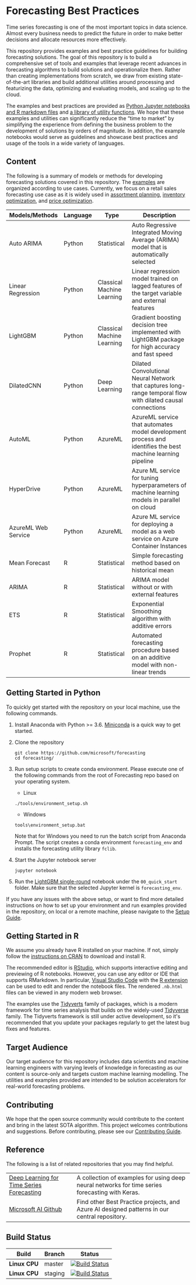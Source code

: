# Forecasting Best Practices 

Time series forecasting is one of the most important topics in data science. Almost every business needs to predict the future in order to make better decisions and allocate resources more effectively.

This repository provides examples and best practice guidelines for building forecasting solutions. The goal of this repository is to build a comprehensive set of tools and examples that leverage recent advances in forecasting algorithms to build solutions and operationalize them. Rather than creating implementations from scratch, we draw from existing state-of-the-art libraries and build additional utilities around processing and featurizing the data, optimizing and evaluating models, and scaling up to the cloud. 

The examples and best practices are provided as [Python Jupyter notebooks and R markdown files](examples) and [a library of utility functions](fclib). We hope that these examples and utilities can significantly reduce the “time to market” by simplifying the experience from defining the business problem to the development of solutions by orders of magnitude. In addition, the example notebooks would serve as guidelines and showcase best practices and usage of the tools in a wide variety of languages.


## Content

The following is a summary of models or methods for developing forecasting solutions covered in this repository. The [examples](examples) are organized according to use cases. Currently, we focus on a retail sales forecasting use case as it is widely used in [assortment planning](https://repository.upenn.edu/cgi/viewcontent.cgi?article=1569&context=edissertations), [inventory optimization](https://en.wikipedia.org/wiki/Inventory_optimization), and [price optimization](https://en.wikipedia.org/wiki/Price_optimization).

| Models/Methods      | Language | Type                       | Description                                                                                                 |
|---------------------|----------|----------------------------|-------------------------------------------------------------------------------------------------------------|
| Auto ARIMA          | Python   | Statistical                | Auto Regressive Integrated Moving Average (ARIMA) model that is automatically selected                      |
| Linear Regression   | Python   | Classical Machine Learning | Linear regression model trained on lagged features of the target variable and external features             |
| LightGBM            | Python   | Classical Machine Learning | Gradient boosting decision tree implemented with LightGBM package for high accuracy and fast speed          |
| DilatedCNN          | Python   | Deep Learning              | Dilated Convolutional Neural Network that captures long-range temporal flow with dilated causal connections |
| AutoML              | Python   | AzureML                    | AzureML service that automates model development process and identifies the best machine learning pipeline  |
| HyperDrive          | Python   | AzureML                    | Azure ML service for tuning hyperparameters of machine learning models in parallel on cloud                 |
| AzureML Web Service | Python   | AzureML                    | Azure ML service for deploying a model as a web service on Azure Container Instances                        |
| Mean Forecast       | R        | Statistical                | Simple forecasting method based on historical mean                                                          |
| ARIMA               | R        | Statistical                | ARIMA model without or with external features                                                               |
| ETS                 | R        | Statistical                | Exponential Smoothing algorithm with additive errors                                                        |
| Prophet             | R        | Statistical                | Automated forecasting procedure based on an additive model with non-linear trends                           |


## Getting Started in Python

To quickly get started with the repository on your local machine, use the following commands.

1. Install Anaconda with Python >= 3.6. [Miniconda](https://conda.io/miniconda.html) is a quick way to get started.

2. Clone the repository
    ```
    git clone https://github.com/microsoft/forecasting
    cd forecasting/
    ```

3. Run setup scripts to create conda environment. Please execute one of the following commands from the root of Forecasting repo based on your operating system.

    - Linux
    ```
    ./tools/environment_setup.sh
    ```

    - Windows
    ```
    tools\environment_setup.bat
    ```

    Note that for Windows you need to run the batch script from Anaconda Prompt. The script creates a conda environment `forecasting_env` and installs the forecasting utility library `fclib`.

4. Start the Jupyter notebook server
    ```
    jupyter notebook
    ```
    
5. Run the [LightGBM single-round](examples/oj_retail/python/00_quick_start/lightgbm_single_round.ipynb) notebook under the `00_quick_start` folder. Make sure that the selected Jupyter kernel is `forecasting_env`.

If you have any issues with the above setup, or want to find more detailed instructions on how to set up your environment and run examples provided in the repository, on local or a remote machine, please navigate to the [Setup Guide](./docs/SETUP.md).

## Getting Started in R

We assume you already have R installed on your machine. If not, simply follow the [instructions on CRAN](https://cloud.r-project.org/) to download and install R.

The recommended editor is [RStudio](https://rstudio.com), which supports interactive editing and previewing of R notebooks. However, you can use any editor or IDE that supports RMarkdown. In particular, [Visual Studio Code](https://code.visualstudio.com) with the [R extension](https://marketplace.visualstudio.com/items?itemName=Ikuyadeu.r) can be used to edit and render the notebook files. The rendered `.nb.html` files can be viewed in any modern web browser.

The examples use the [Tidyverts](https://tidyverts.org) family of packages, which is a modern framework for time series analysis that builds on the widely-used [Tidyverse](https://tidyverse.org) family. The Tidyverts framework is still under active development, so it's recommended that you update your packages regularly to get the latest bug fixes and features.

## Target Audience
Our target audience for this repository includes data scientists and machine learning engineers with varying levels of knowledge in forecasting as our content is source-only and targets custom machine learning modelling. The utilities and examples provided are intended to be solution accelerators for real-world forecasting problems.

## Contributing
We hope that the open source community would contribute to the content and bring in the latest SOTA algorithm. This project welcomes contributions and suggestions. Before contributing, please see our [Contributing Guide](CONTRIBUTING.md).

## Reference

The following is a list of related repositories that you may find helpful.

|                                                                                                            |                                                                                                 |
|------------------------------------------------------------------------------------------------------------|-------------------------------------------------------------------------------------------------|
| [Deep Learning for Time Series Forecasting](https://github.com/Azure/DeepLearningForTimeSeriesForecasting) | A collection of examples for using deep neural networks for time series forecasting with Keras. |
| [Microsoft AI Github](https://github.com/microsoft/ai)                                                     | Find other Best Practice projects, and Azure AI designed patterns in our central repository.    |



## Build Status
| Build         | Branch  | Status                                                                                                                                                                                                                             |
|---------------|---------|------------------------------------------------------------------------------------------------------------------------------------------------------------------------------------------------------------------------------------|
| **Linux CPU** | master  | [![Build Status](https://dev.azure.com/best-practices/forecasting/_apis/build/status/cpu_unit_tests_linux?branchName=master)](https://dev.azure.com/best-practices/forecasting/_build/latest?definitionId=128&branchName=master)   |
| **Linux CPU** | staging | [![Build Status](https://dev.azure.com/best-practices/forecasting/_apis/build/status/cpu_unit_tests_linux?branchName=staging)](https://dev.azure.com/best-practices/forecasting/_build/latest?definitionId=128&branchName=staging) |
